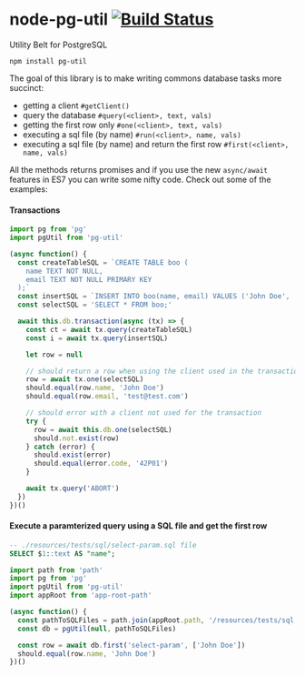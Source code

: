 # node-pg-util [![Build Status](https://travis-ci.org/lalitkapoor/node-pg-util.svg?branch=travis-ci)](https://travis-ci.org/lalitkapoor/node-pg-util)
Utility Belt for PostgreSQL

`npm install pg-util`

The goal of this library is to make writing commons database tasks more succinct:

- getting a client `#getClient()`
- query the database `#query(<client>, text, vals)`
- getting the first row only `#one(<client>, text, vals)`
- executing a sql file (by name) `#run(<client>, name, vals)`
- executing a sql file (by name) and return the first row `#first(<client>, name, vals)`

All the methods returns promises and if you use the new `async/await` features in ES7 you can write some nifty code. Check out some of the examples:

#### Transactions
```javascript
import pg from 'pg'
import pgUtil from 'pg-util'

(async function() {
  const createTableSQL = `CREATE TABLE boo (
    name TEXT NOT NULL,
    email TEXT NOT NULL PRIMARY KEY
  );`
  const insertSQL = `INSERT INTO boo(name, email) VALUES ('John Doe', 'test@test.com');`
  const selectSQL = 'SELECT * FROM boo;'

  await this.db.transaction(async (tx) => {
    const ct = await tx.query(createTableSQL)
    const i = await tx.query(insertSQL)

    let row = null

    // should return a row when using the client used in the transaction
    row = await tx.one(selectSQL)
    should.equal(row.name, 'John Doe')
    should.equal(row.email, 'test@test.com')

    // should error with a client not used for the transaction
    try {
      row = await this.db.one(selectSQL)
      should.not.exist(row)
    } catch (error) {
      should.exist(error)
      should.equal(error.code, '42P01')
    }

    await tx.query('ABORT')
  })
})()
```

#### Execute a paramterized query using a SQL file and get the first row

```sql
-- ./resources/tests/sql/select-param.sql file
SELECT $1::text AS "name";
```

```javascript
import path from 'path'
import pg from 'pg'
import pgUtil from 'pg-util'
import appRoot from 'app-root-path'

(async function() {
  const pathToSQLFiles = path.join(appRoot.path, '/resources/tests/sql')
  const db = pgUtil(null, pathToSQLFiles)

  const row = await db.first('select-param', ['John Doe'])
  should.equal(row.name, 'John Doe')
})()
```
